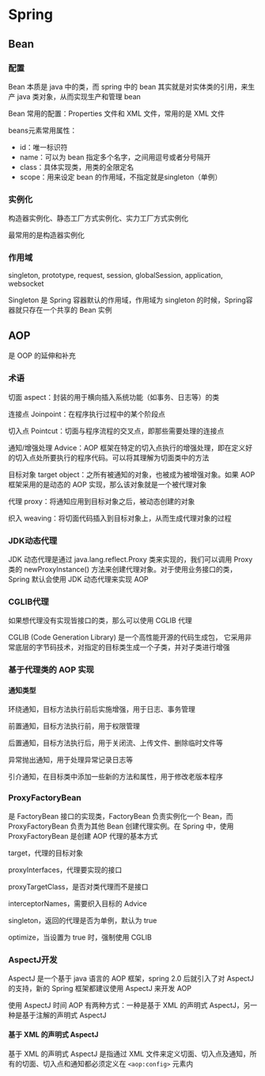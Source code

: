 # Spring

## Bean

### 配置

Bean 本质是 java 中的类，而 spring 中的 bean 其实就是对实体类的引用，来生产 java 类对象，从而实现生产和管理 bean

Bean 常用的配置：Properties 文件和 XML 文件，常用的是 XML 文件

beans元素常用属性：

- id：唯一标识符
- name：可以为 bean 指定多个名字，之间用逗号或者分号隔开
- class：具体实现类，用类的全限定名
- scope：用来设定 bean 的作用域，不指定就是singleton（单例）

### 实例化

构造器实例化、静态工厂方式实例化、实力工厂方式实例化

最常用的是构造器实例化

### 作用域

singleton, prototype, request, session, globalSession, application, websocket

Singleton 是 Spring 容器默认的作用域，作用域为 singleton 的时候，Spring容器就只存在一个共享的 Bean 实例

## AOP

是 OOP 的延伸和补充

### 术语

切面 aspect：封装的用于横向插入系统功能（如事务、日志等）的类

连接点 Joinpoint：在程序执行过程中的某个阶段点

切入点 Pointcut：切面与程序流程的交叉点，即那些需要处理的连接点

通知/增强处理 Advice：AOP 框架在特定的切入点执行的增强处理，即在定义好的切入点处所要执行的程序代码。可以将其理解为切面类中的方法

目标对象 target object：之所有被通知的对象，也被成为被增强对象。如果 AOP 框架采用的是动态的 AOP 实现，那么该对象就是一个被代理对象

代理 proxy：将通知应用到目标对象之后，被动态创建的对象

织入 weaving：将切面代码插入到目标对象上，从而生成代理对象的过程

### JDK动态代理

JDK 动态代理是通过 java.lang.reflect.Proxy 类来实现的，我们可以调用 Proxy 类的 newProxyInstance() 方法来创建代理对象。对于使用业务接口的类，Spring 默认会使用 JDK 动态代理来实现 AOP

### CGLIB代理

如果想代理没有实现皆接口的类，那么可以使用 CGLIB 代理

CGLIB (Code Generation Library) 是一个高性能开源的代码生成包， 它采用非常底层的字节码技术，对指定的目标类生成一个子类，并对子类进行增强

### 基于代理类的 AOP 实现

#### 通知类型

环绕通知，目标方法执行前后实施增强，用于日志、事务管理

前置通知，目标方法执行前，用于权限管理

后置通知，目标方法执行后，用于关闭流、上传文件、删除临时文件等

异常抛出通知，用于处理异常记录日志等

引介通知，在目标类中添加一些新的方法和属性，用于修改老版本程序

### ProxyFactoryBean

是 FactoryBean 接口的实现类，FactoryBean 负责实例化一个 Bean，而 ProxyFactoryBean 负责为其他 Bean 创建代理实例。在 Spring 中，使用 ProxyFactoryBean 是创建 AOP 代理的基本方式

target，代理的目标对象

proxyInterfaces，代理要实现的接口

proxyTargetClass，是否对类代理而不是接口

interceptorNames，需要织入目标的 Advice

singleton，返回的代理是否为单例，默认为 true

optimize，当设置为 true 时，强制使用 CGLIB

### AspectJ开发

AspectJ 是一个基于 java 语言的 AOP 框架，spring 2.0 后就引入了对 AspectJ 的支持，新的 Spring 框架都建议使用 AspectJ 来开发 AOP

使用 AspectJ 时间 AOP 有两种方式：一种是基于 XML 的声明式 AspectJ，另一种是基于注解的声明式 AspectJ

#### 基于 XML 的声明式 AspectJ

基于 XML 的声明式 AspectJ 是指通过 XML 文件来定义切面、切入点及通知，所有的切面、切入点和通知都必须定义在 `<aop:config>` 元素内